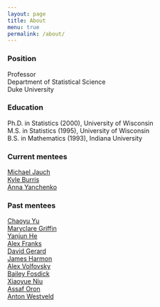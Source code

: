 ```yaml
---
layout: page
title: About
menu: true
permalink: /about/
---
```



### Position
Professor     
Department of Statistical Science    
Duke University    

### Education
Ph.D. in Statistics (2000), University of Wisconsin   
M.S. in Statistics (1995), University of Wisconsin   
B.S. in Mathematics (1993), Indiana University   


### Current mentees

[Michael Jauch](https://stat.duke.edu/people/michael-jauch)  
[Kyle Burris](https://burrisk.github.io/research/)   
[Anna Yanchenko](https://stat.duke.edu/people/anna-yanchenko-0)


### Past mentees
[Chaoyu Yu](http://students.washington.edu/chaoyuyu)    
[Maryclare Griffin](https://maryclare.github.io/)  
[Yanjun He](http://www.stat.washington.edu/people/people.php?id=415)   
[Alex Franks](http://afranks.com/)      
[David Gerard](http://dcgerard.github.io/)    
[James Harmon](http://www.stat.washington.edu/people/people.php?id=389)       
[Alex Volfovsky](http://www.people.fas.harvard.edu/~volfovsky)        
[Bailey Fosdick](href=http://www.stat.colostate.edu/~bailey)       
[Xiaoyue Niu](http://stat.psu.edu/people/xun5)         
[Assaf Oron](http://www.seattlechildrens.org/research/cores/ccbs/contact/)     
[Anton Westveld](https://researchers.anu.edu.au/researchers/westveld-a)      


